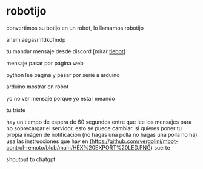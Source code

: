 # robotijo
convertimos su botijo en un robot, lo llamamos robotijo

ahem aegasmfdkofmdp

tu mandar mensaje desde discord [mirar [tiebot](https://replit.com/@vergolini/tiebot2#README.md)]

mensaje pasar por página web

python lee página y pasar por serie a arduino

arduino mostrar en  robot

yo no ver mensaje porque yo estar meando

tu triste


hay un tiempo de espera de 60 segundos entre que lee los mensajes para no sobrecargar el servidor, esto se puede cambiar. si quieres poner tu propia imágen de notificación (no hagas una polla no hagas una polla no ha) usa las instrucciones que hay en (https://github.com/vergolini/mbot-control-remoto/blob/main/HEX%20EXPORT%20LED.PNG)
suerte

shoutout to chatgpt
